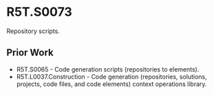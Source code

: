# R5T.S0073
Repository scripts.


## Prior Work

* R5T.S0065 - Code generation scripts (repositories to elements).
* R5T.L0037.Construction - Code generation (repositories, solutions, projects, code files, and code elements) context operations library.